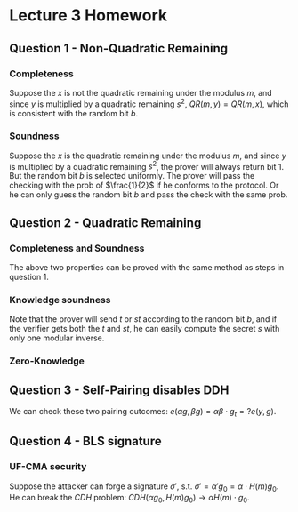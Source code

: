 # Lecture 3 Homework

## Question 1 - Non-Quadratic Remaining
### Completeness
Suppose the $x$ is not the quadratic remaining under the modulus $m$, and since $y$ is multiplied by a quadratic remaining $s^2$, $QR(m,y)=QR(m,x)$, which is consistent with the random bit $b$.
### Soundness
Suppose the $x$ is the quadratic remaining under the modulus $m$, and since $y$ is multiplied by a quadratic remaining $s^2$, the prover will always return bit 1. But the random bit $b$ is selected uniformly. The prover will pass the checking with the prob of $\frac{1}{2}$ if he conforms to the protocol. Or he can only guess the random bit $b$ and pass the check with the same prob.

## Question 2 - Quadratic Remaining
### Completeness and Soundness
The above two properties can be proved with the same method as steps in question 1.
### Knowledge soundness
Note that the prover will send $t$ or $st$ according to the random bit $b$, and if the verifier gets both the $t$ and $st$, he can easily compute the secret $s$ with only one modular inverse.
### Zero-Knowledge

## Question 3 - Self-Pairing disables DDH
We can check these two pairing outcomes: $e(\alpha g,\beta g)=\alpha \beta \cdot g_t =? e(y, g)$.

## Question 4 - BLS signature
### UF-CMA security
Suppose the attacker can forge a signature $\sigma '$, s.t. $\sigma '=\alpha 'g_0=\alpha \cdot H(m) g_0$. He can break the $CDH$ problem: $CDH(\alpha g_0,H(m) g_0)\rightarrow \alpha H(m)\cdot g_0$.
